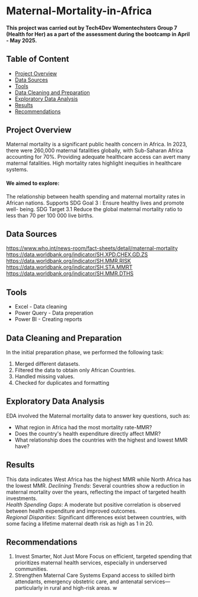 # Maternal-Mortality-in-Africa
#### This project was carried out by Tech4Dev Womentechsters Group 7 (Health for Her) as a part of the assessment during the bootcamp in April - May 2025.

## Table of Content
- [Project Overview](#project-overview)
- [Data Sources](#data-sources)
- [Tools](#tools)
- [Data Cleaning and Preparation](#data-cleaning-and-preparation)
- [Exploratory Data Analysis](#exploratory-data-analysis)
- [Results](#results)
- [Recommendations](#recommendations)



## Project Overview
Maternal mortality is a significant public health concern in Africa. In 2023, there were 260,000 maternal fatalities globally, with Sub-Saharan Africa accounting for 70%. Providing adequate healthcare access can avert many maternal fatalities. High mortality rates highlight inequities in healthcare systems.

#### We aimed to explore:​
The relationship between health spending and maternal mortality rates in African nations. 
​Supports SDG Goal 3 : Ensure healthy lives and promote well- being.
​SDG Target 3.1 Reduce the global maternal mortality ratio to less than 70 per 100 000 live births.

## Data Sources
https://www.who.int/news-room/fact-sheets/detail/maternal-mortality  
https://data.worldbank.org/indicator/SH.XPD.CHEX.GD.ZS  
https://data.worldbank.org/indicator/SH.MMR.RISK  
https://data.worldbank.org/indicator/SH.STA.MMRT  
https://data.worldbank.org/indicator/SH.MMR.DTHS  

## Tools
- Excel - Data cleaning
- Power Query - Data preperation
- Power BI - Creating reports

## Data Cleaning and Preparation
In the initial preparation phase, we performed the following task:
1. Merged different datasets.  
2. Filtered the data to obtain only African Countries.
3. Handled missing values. 
4. Checked for duplicates and formatting

## Exploratory Data Analysis
EDA involved the Maternal mortality data to answer key questions, such as:
- What region in Africa had the most mortality rate-MMR?
- Does the country's health expenditure directly affect MMR?
- What relationship does the countries with the highest and lowest MMR have?

## Results
This data indicates West Africa has the highest MMR while North Africa has the lowest MMR.
*Declining Trends*: Several countries show a reduction in maternal mortality over the years, reflecting the impact of targeted health investments.  
*Health Spending Gaps*: A moderate but positive correlation is observed between health expenditure and improved outcomes.  
*Regional Disparities*: Significant differences exist between countries, with some facing a lifetime maternal death risk as high as 1 in 20.

## Recommendations
1. Invest Smarter, Not Just More​
Focus on efficient, targeted spending that prioritizes maternal health services, especially in underserved communities. 
2. Strengthen Maternal Care Systems​
Expand access to skilled birth attendants, emergency obstetric care, and antenatal services—particularly in rural and high-risk areas. w
